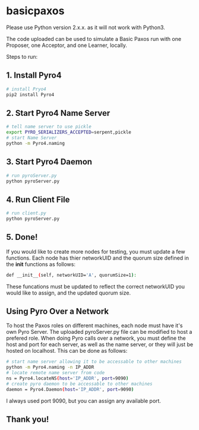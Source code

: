 # basicpaxos

Please use Python version 2.x.x. as it will not work with Python3.

The code uploaded can be used to simulate a Basic Paxos run with one Proposer, one Acceptor, and one Learner, locally.

Steps to run:
## 1. Install Pyro4
``` bash
# install Pryo4
pip2 install Pyro4
```
## 2. Start Pyro4 Name Server
``` bash
# tell name server to use pickle
export PYRO_SERIALIZERS_ACCEPTED=serpent,pickle
# start Name Server
python -m Pyro4.naming
```
## 3. Start Pyro4 Daemon
``` bash
# run pyroServer.py
python pyroServer.py
```

## 4. Run Client File
``` bash
# run client.py
python pyroServer.py
```

## 5. Done!

If you would like to create more nodes for testing, you must update a few functions. Each node has thier networkUID and the quorum size defined in the __init__ functions as follows:
``` bash
def __init__(self, networkUID='A', quorumSize=1):
```
These funcations must be updated to reflect the correct networkUID you would like to assign, and the updated quorum size.

## Using Pyro Over a Network
To host the Paxos roles on different machines, each node must have it's own Pyro Server. The uploaded pyroServer.py file can be modified to host a prefered role.
When doing Pyro calls over a network, you must define the host and port for each server, as well as the name server, or they will just be hosted on localhost.
This can be done as follows:
``` bash
# start name server allowing it to be accessable to other machines
python -m Pyro4.naming -n IP_ADDR
# locate remote name server from code
ns = Pyro4.locateNS(host='IP_ADDR', port=9090)
# create pyro daemon to be accessable to other machines
daemon = Pyro4.Daemon(host='IP_ADDR', port=9090)
```

I always used port 9090, but you can assign any available port.

## Thank you!
